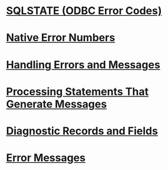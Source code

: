 # [SQLSTATE (ODBC Error Codes)](sqlstate-odbc-error-codes.md)
# [Native Error Numbers](native-error-numbers.md)
# [Handling Errors and Messages](handling-errors-and-messages.md)
# [Processing Statements That Generate Messages](processing-statements-that-generate-messages.md)
# [Diagnostic Records and Fields](diagnostic-records-and-fields.md)
# [Error Messages](error-messages.md)
